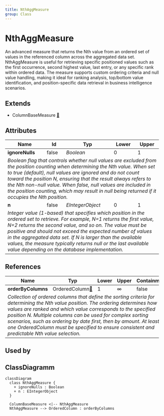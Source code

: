 ```yaml
---
title: NthAggMeasure
group: Class
---
```


# NthAggMeasure<a name="class-nthaggmeasure"></a>

An advanced measure that returns the Nth value from an ordered set of values in the referenced column across the aggregated data set. NthAggMeasure is useful for retrieving specific positioned values such as the first occurrence, second highest value, last entry, or any specific rank within ordered data. The measure supports custom ordering criteria and null value handling, making it ideal for ranking analysis, top/bottom value identification, and position-specific data retrieval in business intelligence scenarios.
## Extends
- ColumnBaseMeasure [🔗](./class-ColumnBaseMeasure)
## Attributes

<table>
  <thead>
    <tr>
      <th>Name</th>
      <th>Id</th>
      <th>Typ</th>
      <th>Lower</th>
      <th>Upper</th>
    </tr>
  </thead>
  <tbody>
    <tr>
      <td><strong>ignoreNulls</strong></td>
      <td>false</td>
      <td><em>Boolean</em></td>
      <td>0</td>
      <td>1</td>
    </tr>
    <tr>
      <td colspan="5"><em>Boolean flag that controls whether null values are excluded from the position counting when determining the Nth value. When set to true (default), null values are ignored and do not count toward the position N, ensuring that the result always refers to the Nth non-null value. When false, null values are included in the position counting, which may result in null being returned if it occupies the Nth position.</em></td>
    </tr>
    <tr>
      <td><strong>n</strong></td>
      <td>false</td>
      <td><em>EIntegerObject</em></td>
      <td>0</td>
      <td>1</td>
    </tr>
    <tr>
      <td colspan="5"><em>Integer value (1-based) that specifies which position in the ordered set to retrieve. For example, N=1 returns the first value, N=2 returns the second value, and so on. The value must be positive and should not exceed the expected number of values in the aggregated data set. If N is larger than the available values, the measure typically returns null or the last available value depending on the database implementation.</em></td>
    </tr>
  </tbody>
</table>

## References

<table>
  <thead>
    <tr>
      <th>Name</th>
      <th>Typ</th>
      <th>Lower</th>
      <th>Upper</th>
      <th>Containment</th>
    </tr>
  </thead>
  <tbody>
    <tr>
      <td><strong>orderByColumns</strong></td>
      <td>OrderedColumn<a href="./class-OrderedColumn">🔗</a></td>
      <td>1</td>
      <td>&infin;</td>
      <td>false</td>
    </tr>
    <tr>
      <td colspan="5"><em>Collection of ordered columns that define the sorting criteria for determining the Nth value position. The ordering determines how values are ranked and which value corresponds to the specified position N. Multiple columns can be used for complex sorting scenarios, such as ordering by date first, then by amount. At least one OrderedColumn must be specified to ensure consistent and predictable Nth value selection.</em></td>
    </tr>
  </tbody>
</table>



## Used by


## ClassDiagramm

```mermaid
classDiagram
  class NthAggMeasure {
    + ignoreNulls : Boolean
    + n : EIntegerObject
  }

  ColumnBaseMeasure <|-- NthAggMeasure
  NthAggMeasure --> OrderedColumn : orderByColumns

```
